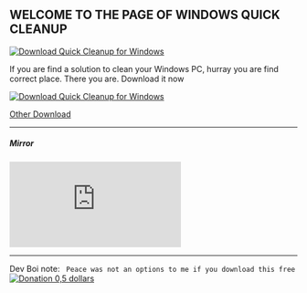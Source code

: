 ## WELCOME TO THE PAGE OF WINDOWS QUICK CLEANUP
[![Download Quick Cleanup for Windows](https://img.shields.io/sourceforge/dt/quick-cleanup-for-windows.svg)](https://sourceforge.net/projects/quick-cleanup-for-windows/files/latest/download)

If you are find a solution to clean your Windows PC, hurray you are find correct place. There you are. Download it now

[![Download Quick Cleanup for Windows](https://a.fsdn.com/con/app/sf-download-button)](https://sourceforge.net/projects/quick-cleanup-for-windows/files/latest/download)

[Other Download](/odl)





--------------------


##### Mirror
[![Download Quick Cleanup for Windows](https://sourceforge.net/sflogo.php?type=11&group_id=3226819)](https://sourceforge.net/p/quick-cleanup-for-windows/)

--------------------
Dev Boi note:
`` 
Peace was not an options to me if you download this free
``
[![Donation 0,5 dollars](https://image.flaticon.com/icons/png/128/349/349247.png "Donation 0,5 dollars")](http://https://pandaboy1942.github.io/qc/donation.html "Donation 0,5 dollars")
